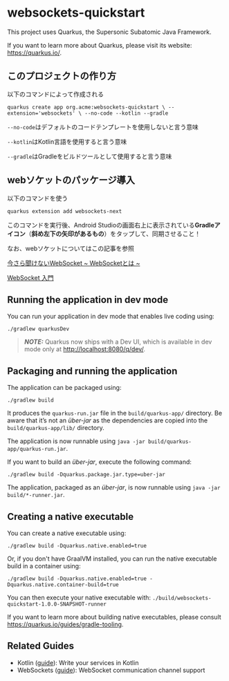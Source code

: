 # websockets-quickstart

This project uses Quarkus, the Supersonic Subatomic Java Framework.

If you want to learn more about Quarkus, please visit its website: <https://quarkus.io/>.

## このプロジェクトの作り方

以下のコマンドによって作成される

`quarkus create app org.acme:websockets-quickstart \
--extension='websockets' \
--no-code --kotlin --gradle`

`--no-code`はデフォルトのコードテンプレートを使用しないと言う意味

`--kotlin`はKotlin言語を使用すると言う意味

`--gradle`はGradleをビルドツールとして使用すると言う意味

## webソケットのパッケージ導入

以下のコマンドを使う

`quarkus extension add websockets-next`

このコマンドを実行後、Android Studioの画面右上に表示されている**Gradleアイコン**（**斜め左下の矢印があるもの**）をタップして、同期させること！

なお、webソケットについてはこの記事を参照

[今さら聞けないWebSocket ~ WebSocketとは ~ ](https://qiita.com/chihiro/items/9d280704c6eff8603389)

[WebSocket 入門](https://zenn.dev/nameless_sn/articles/websocket_tutorial)

## Running the application in dev mode

You can run your application in dev mode that enables live coding using:

```shell script
./gradlew quarkusDev
```

> **_NOTE:_**  Quarkus now ships with a Dev UI, which is available in dev mode only at <http://localhost:8080/q/dev/>.

## Packaging and running the application

The application can be packaged using:

```shell script
./gradlew build
```

It produces the `quarkus-run.jar` file in the `build/quarkus-app/` directory.
Be aware that it’s not an _über-jar_ as the dependencies are copied into the `build/quarkus-app/lib/` directory.

The application is now runnable using `java -jar build/quarkus-app/quarkus-run.jar`.

If you want to build an _über-jar_, execute the following command:

```shell script
./gradlew build -Dquarkus.package.jar.type=uber-jar
```

The application, packaged as an _über-jar_, is now runnable using `java -jar build/*-runner.jar`.

## Creating a native executable

You can create a native executable using:

```shell script
./gradlew build -Dquarkus.native.enabled=true
```

Or, if you don't have GraalVM installed, you can run the native executable build in a container using:

```shell script
./gradlew build -Dquarkus.native.enabled=true -Dquarkus.native.container-build=true
```

You can then execute your native executable with: `./build/websockets-quickstart-1.0.0-SNAPSHOT-runner`

If you want to learn more about building native executables, please consult <https://quarkus.io/guides/gradle-tooling>.

## Related Guides

- Kotlin ([guide](https://quarkus.io/guides/kotlin)): Write your services in Kotlin
- WebSockets ([guide](https://quarkus.io/guides/websockets)): WebSocket communication channel support
